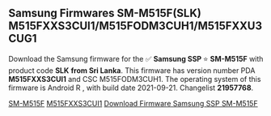 <h2>Samsung Firmwares SM-M515F(SLK) M515FXXS3CUI1/M515FODM3CUH1/M515FXXU3CUG1</h2>
Download the Samsung firmware for the ✅ <strong>Samsung SSP </strong> ⭐ <strong>SM-M515F</strong> with product code <strong>SLK</strong> <strong> from Sri Lanka</strong>. This firmware has version number PDA <strong>M515FXXS3CUI1</strong> and CSC M515FODM3CUH1. The operating system of this firmware is Android R , with build date 2021-09-21. Changelist <strong>21957768</strong>.


[SM-M515F](https://samfirm.shop/samsung/model/SM-M515F)
[M515FXXS3CUI1](https://samfirm.shop/samsung/pda/M515FXXS3CUI1)
[Download Firmware Samsung SSP SM-M515F](https://samfirm.shop/samsung/firmware/458264)
